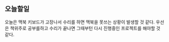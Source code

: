 ## 오늘할일
오늘은 맥북 키보드가 고장나서 수리를 하면 맥북을 못쓰는 상황이 발생할 것 같다. 우선은 책위주로 공부를하고 수리가 끝나면 그때부턴 다시 진행중인 프로젝트를 해야할 것 같다.
